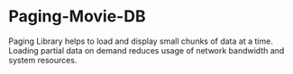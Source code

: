 # Paging-Movie-DB
Paging Library helps to load and display small chunks of data at a time. Loading partial data on demand reduces usage of network bandwidth and system resources.
